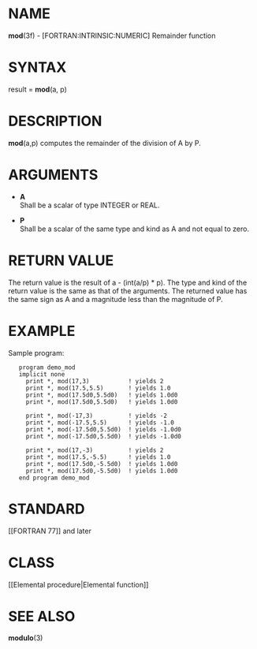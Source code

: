 # NAME

**mod**(3f) - \[FORTRAN:INTRINSIC:NUMERIC\] Remainder function

# SYNTAX

result = **mod**(a, p)

# DESCRIPTION

**mod**(a,p) computes the remainder of the division of A by P.

# ARGUMENTS

  - **A**  
    Shall be a scalar of type INTEGER or REAL.

  - **P**  
    Shall be a scalar of the same type and kind as A and not equal to
    zero.

# RETURN VALUE

The return value is the result of a - (int(a/p) \* p). The type and kind
of the return value is the same as that of the arguments. The returned
value has the same sign as A and a magnitude less than the magnitude of
P.

# EXAMPLE

Sample program:

``` 
   program demo_mod
   implicit none
     print *, mod(17,3)           ! yields 2
     print *, mod(17.5,5.5)       ! yields 1.0
     print *, mod(17.5d0,5.5d0)   ! yields 1.0d0
     print *, mod(17.5d0,5.5d0)   ! yields 1.0d0

     print *, mod(-17,3)          ! yields -2
     print *, mod(-17.5,5.5)      ! yields -1.0
     print *, mod(-17.5d0,5.5d0)  ! yields -1.0d0
     print *, mod(-17.5d0,5.5d0)  ! yields -1.0d0

     print *, mod(17,-3)          ! yields 2
     print *, mod(17.5,-5.5)      ! yields 1.0
     print *, mod(17.5d0,-5.5d0)  ! yields 1.0d0
     print *, mod(17.5d0,-5.5d0)  ! yields 1.0d0
   end program demo_mod
```

# STANDARD

\[\[FORTRAN 77\]\] and later

# CLASS

\[\[Elemental procedure|Elemental function\]\]

# SEE ALSO

**modulo**(3)

